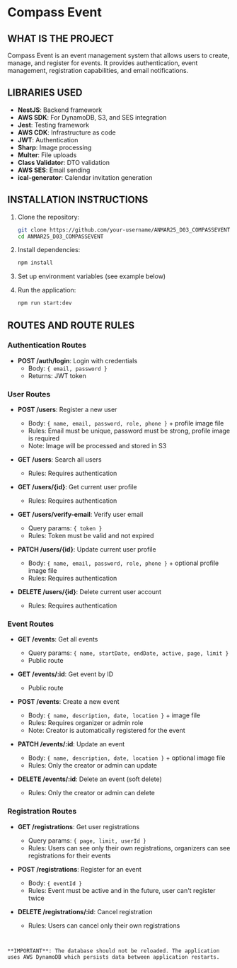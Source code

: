 # Compass Event

## WHAT IS THE PROJECT
Compass Event is an event management system that allows users to create, manage, and register for events. It provides authentication, event management, registration capabilities, and email notifications.

## LIBRARIES USED
- **NestJS**: Backend framework
- **AWS SDK**: For DynamoDB, S3, and SES integration
- **Jest**: Testing framework
- **AWS CDK**: Infrastructure as code
- **JWT**: Authentication
- **Sharp**: Image processing
- **Multer**: File uploads
- **Class Validator**: DTO validation
- **AWS SES**: Email sending
- **ical-generator**: Calendar invitation generation

## INSTALLATION INSTRUCTIONS
1. Clone the repository:
   ```bash
   git clone https://github.com/your-username/ANMAR25_D03_COMPASSEVENT.git
   cd ANMAR25_D03_COMPASSEVENT
   ```

2. Install dependencies:
   ```bash
   npm install
   ```

3. Set up environment variables (see example below)

4. Run the application:
   ```bash
   npm run start:dev
   ```

## ROUTES AND ROUTE RULES

### Authentication Routes

- **POST /auth/login**: Login with credentials
  - Body: `{ email, password }`
  - Returns: JWT token

### User Routes
- **POST /users**: Register a new user
  - Body: `{ name, email, password, role, phone }` + profile image file
  - Rules: Email must be unique, password must be strong, profile image is required
  - Note: Image will be processed and stored in S3

- **GET /users**: Search all users
  - Rules: Requires authentication

- **GET /users/{id}**: Get current user profile
  - Rules: Requires authentication

- **GET /users/verify-email**: Verify user email
  - Query params: `{ token }`
  - Rules: Token must be valid and not expired

- **PATCH /users/{id}**: Update current user profile
  - Body: `{ name, email, password, role, phone }` + optional profile image file
  - Rules: Requires authentication

- **DELETE /users/{id}**: Delete current user account
  - Rules: Requires authentication


### Event Routes
- **GET /events**: Get all events
  - Query params: `{ name, startDate, endDate, active, page, limit }`
  - Public route

- **GET /events/:id**: Get event by ID
  - Public route

- **POST /events**: Create a new event
  - Body: `{ name, description, date, location }` + image file
  - Rules: Requires organizer or admin role
  - Note: Creator is automatically registered for the event

- **PATCH /events/:id**: Update an event
  - Body: `{ name, description, date, location }` + optional image file
  - Rules: Only the creator or admin can update

- **DELETE /events/:id**: Delete an event (soft delete)
  - Rules: Only the creator or admin can delete

### Registration Routes
- **GET /registrations**: Get user registrations
  - Query params: `{ page, limit, userId }`
  - Rules: Users can see only their own registrations, organizers can see registrations for their events


- **POST /registrations**: Register for an event
  - Body: `{ eventId }`
  - Rules: Event must be active and in the future, user can't register twice

- **DELETE /registrations/:id**: Cancel registration
  - Rules: Users can cancel only their own registrations

```


**IMPORTANT**: The database should not be reloaded. The application uses AWS DynamoDB which persists data between application restarts.